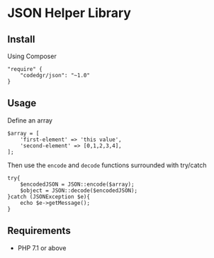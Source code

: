 # JSON Helper Library

## Install
Using Composer
```
"require" {
    "codedgr/json": "~1.0"
}
```
## Usage
Define an array
```
$array = [
    'first-element' => 'this value',
    'second-element' => [0,1,2,3,4],
];
```
Then use the `encode` and `decode` functions surrounded with try/catch
```
try{
    $encodedJSON = JSON::encode($array);
    $object = JSON::decode($encodedJSON);
}catch (JSONException $e){
    echo $e->getMessage();
}
```

## Requirements
- PHP 7.1 or above